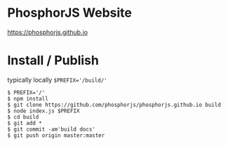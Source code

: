 # PhosphorJS Website

https://phosphorjs.github.io

# Install / Publish

typically locally `$PREFIX='/build/'`

```
$ PREFIX='/'
$ npm install
$ git clone https://github.com/phosphorjs/phosphorjs.github.io build
$ node index.js $PREFIX
$ cd build
$ git add *
$ git commit -am'build docs'
$ git push origin master:master
```
